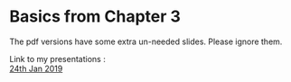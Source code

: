 # Basics from Chapter 3

The pdf versions have some extra un-needed slides. Please ignore them.

Link to my presentations :  
[24th Jan 2019](https://docs.google.com/presentation/d/e/2PACX-1vTrb8mfLVySGR8y80zI4nt0pRt2WLsfXBEp-ks83mpjwGQ8UjObZTpVauwr_HgGIVzHjCXdj73EQf3i/pub?start=true&loop=false&delayms=3000)
